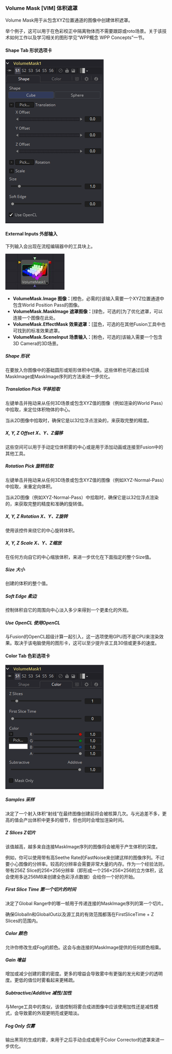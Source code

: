 ### Volume Mask [VlM] 体积遮罩

Volume Mask用于从包含XYZ位置通道的图像中创建体积遮罩。

举个例子，这可以用于在色彩校正中隔离物体而不需要跟踪或roto场景。关于该技术如何工作以及学习相关的图形学见“WPP概念 WPP Concepts”一节。

#### Shape Tab 形状选项卡

![VlM_ShapeTab](images/VlM_ShapeTab.png)

#### External Inputs 外部输入

下列输入会出现在流程编辑器中的工具块上。

![VlM_tile](images/VlM_tile.jpg)

- **VolumeMask.Image 图像：**[橙色，必需的]该输入需要一个XYZ位置通道中包含World Position Pass的图像。
- **VolumeMask.MaskImage 遮罩图像：**[绿色，可选的]为了优化遮罩，可以连接一个图像在此处。
- **VolumeMask.EffectMask 效果遮罩：**[蓝色，可选的在其他Fusion工具中也可找到的标准效果遮罩。
- **VolumeMask.SceneInput 场景输入：**[粉色，可选的]该输入需要一个包含3D Camera的3D场景。

##### Shape 形状

在要放入你图像中的基础圆形或矩形体积中切换。这些体积也可通过后续MaskImage或MaskImage序列的方法来进一步优化。

##### Translation Pick 平移拾取

左键单击并拖动来从任何3D场景或包含XYZ值的图像（例如渲染的World Pass）中拾取，来定位体积物体的中心。

当从2D图像中拾取时，确保它是以32位浮点渲染的，来获取完整的精度。

##### X, Y, Z Offset X、Y、Z偏移

这些空间可以用于手动定位体积雾的中心或是用于添加动画或连接至Fusion中的其他工具。

##### Rotation Pick 旋转拾取

左键单击并拖动来从任何3D场景或包含XYZ值的图像（例如XYZ-Normal-Pass）中拾取，来重定向体积。

当从2D图像（例如XYZ-Normal-Pass）中拾取时，确保它是以32位浮点渲染的，来获取完整的精度和准确的旋转值。

##### X, Y, Z Rotation X、Y、Z旋转

使用该控件来绕它的中心旋转体积。

##### X, Y, Z Scale X、Y、Z缩放

在任何方向自它的中心缩放体积，来进一步优化在下面指定的整个Size值。

##### Size 大小

创建的体积的整个值。

##### Soft Edge 柔边

控制体积自它的周围向中心淡入多少来得到一个更柔化的外观。

##### Use OpenCL 使用OpenCL

与Fusion的OpenCL超级计算一起引入，这一选项使用GPU而不是CPU来渲染效果。取决于该电脑使用的图形卡，这可以至少提升该工具30倍或更多的速度。

#### Color Tab 色彩选项卡

![VlM_ColorTab](images/VlM_ColorTab.png)

##### Samples 采样

决定了一个射入体积“射线”在最终图像创建前将会被核算几次。与光追差不多，更高的值会产出体积中更多的细节，但也同时会增加渲染时间。

##### Z Slices Z切片

该值越高，越多来自连接MaskImage序列的图像将会被用于产生体积的深度。

例如，你可以使用带有高Seethe Rate的FastNoise来创建这样的图像序列。不过要小心图像的分辨率。较高的分辨率会需要非常大量的内存。作为一个经验法则，带有256Z Slice的256×256分辨率（即形成一个256×256×256的立方体积，这会使用多达256MB来创建全色彩浮点数据）会给你一个好的开始。

##### First Slice Time 第一个切片的时间

决定了Global Range中的哪一帧用于传递连接的MaskImage序列的第一个切片。

确保GlobalIn和GlobalOut以及源工具的有效范围都落在FirstSliceTime + Z Slices的范围内。

##### Color 颜色

允许你修改生成Fog的颜色。这会与由连接的MaskImage提供的任何颜色相乘。

##### Gain 增益

增加或减少创建的雾的密度。更多的增益会导致雾中有更强的发光和更少的透明度。更低的值位时雾看起来更稀疏。

##### Subtractive/Additive 减性/加性

与Merge工具中的类似，该值控制将雾合成进图像中应该使用加性还是减性模式，会导致雾的外观更明亮或更暗淡。

##### Fog Only 仅雾

输出黑背的生成的雾，来用于之后手动合成或用于Color Corrector的遮罩来进一步优化。

